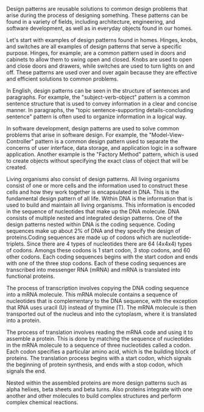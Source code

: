 Design patterns are reusable solutions to common design problems that arise during the process of designing something. These patterns can be found in a variety of fields, including architecture, engineering, and software development, as well as in everyday objects found in our homes.

Let's start with examples of design patterns found in homes. Hinges, knobs, and switches are all examples of design patterns that serve a specific purpose. Hinges, for example, are a common pattern used in doors and cabinets to allow them to swing open and closed. Knobs are used to open and close doors and drawers, while switches are used to turn lights on and off. These patterns are used over and over again because they are effective and efficient solutions to common problems.

In English, design patterns can be seen in the structure of sentences and paragraphs. For example, the "subject-verb-object" pattern is a common sentence structure that is used to convey information in a clear and concise manner. In paragraphs, the "topic sentence-supporting details-concluding sentence" pattern is often used to organize information in a logical way.

In software development, design patterns are used to solve common problems that arise in software design. For example, the "Model-View-Controller" pattern is a common design pattern used to separate the concerns of user interface, data storage, and application logic in a software application. Another example is the "Factory Method" pattern, which is used to create objects without specifying the exact class of object that will be created.

Living organisms also consist of design patterns. All living organisms consist of one or more cells and the information used to construct these cells and how they work together is encapsulated in DNA. This is the fundamental design pattern of all life. Within DNA is the information that is used to build and maintain all living organisms. This information is encoded in the sequence of nucleotides that make up the DNA molecule. DNA consists of multiple nested and integrated design patterns. One of the design patterns nested within DNA is the coding sequence. Coding sequences make up about 2% of DNA and they specify the design of proteins.Coding sequences are made up of codons which are nucleotide-triplets. Since there are 4 types of nucleotides there are 64 (4x4x4) types of codons. Amongs these codons is 1 start codon, 3 stop codons, and 60 other codons. Each coding sequences begins with the start codon and ends with one of the three stop codons. Each of these coding sequences are transcribed into messenger RNA (mRNA) and mRNA is translated into functional proteins.

The process of transcription involves copying the DNA coding sequence into a mRNA molecule. This mRNA molecule contains a sequence of nucleotides that is complementary to the DNA sequence, with the exception that RNA uses uracil (U) instead of thymine (T). The mRNA molecule is then transported out of the nucleus and into the cytoplasm, where it is translated into a protein.

The process of translation involves reading the mRNA code and using it to assemble a protein. This is done by matching the sequence of nucleotides in the mRNA molecule to a sequence of three nucleotides called a codon. Each codon specifies a particular amino acid, which is the building block of proteins. The translation process begins with a start codon, which signals the beginning of protein synthesis, and ends with a stop codon, which signals the end.

Nested within the assembled proteins are more design patterns such as alpha helixes, beta sheets and beta turns. Also proteins integrate with one another and other molecules to build complex structures and perform complex chemical reactions.
